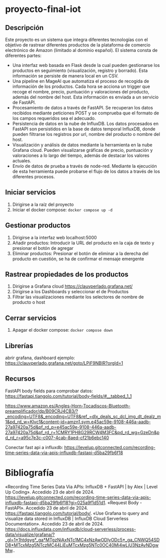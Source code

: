 # proyecto-final-iot

## Descripción
Este proyecto es un sistema que integra diferentes tecnologías con el objetivo de rastrear diferentes productos de la plataforma de comercio electrónico de Amazon (limitado al dominio español). El sistema consta de diferentes partes:
- Una interfaz web basada en Flask desde la cual pueden gestionarse los productos en seguimiento (visualización, registro y borrado). Esta información se persiste de manera local en un CSV.
- Una pipeline en MageAI que automatiza el proceso de recogida de información de los productos. Cada hora se acciona un trigger que recoge el nombre, precio, puntuación y valoraciones del producto, además del nombre del host. Esta información es enviada a un servicio de FastAPI.
- Procesamiento de datos a través de FastAPI. Se recuperan los datos recibidos mediante peticiones POST y se comprueba que el formato de los campos requeridos sea el adecuado.
- Persistencia de datos en la nube de InfluxDB. Los datos procesados en FastAPI son persistidos en la base de datos temporal InfluxDB, donde pueden filtrarse los registros por url, nombre del producto o nombre del host.
- Visualización y análisis de datos mediante la herramienta en la nube Grafana cloud. Pueden visualizarse gráficas de precio, puntuación y valoraciones a lo largo del tiempo, además de destacar los valores actuales.
- Envío de datos de prueba a través de node-red. Mediante la ejecución de esta herramienta puede probarse el flujo de los datos a través de los diferentes procesos.

## Iniciar servicios
1. Dirigirse a la raíz del proyecto
2. Iniciar el docker compose: ```docker compose up -d```

## Gestionar productos
1. Dirigirse a la interfaz web localhost:5000
2. Añadir productos: Introducir la URL del producto en la caja de texto y presionar el botón de agregar
3. Eliminar productos: Presionar el botón de eliminar a la derecha del producto en cuestión, se ha de confirmar el mensaje emergente

## Rastrear propiedades de los productos
1. Dirigirse a Grafana cloud https://clauvperlado.grafana.net/
2. Dirigirse a los Dashboards y seleccionar el de Productos
3. Filtrar las visualizaciones mediante los selectores de nombre de producto o host

## Cerrar servicios
1. Apagar el docker compose: ```docker compose down```

## Librerías
abrir grafana, dashboard ejemplo: https://clauvperlado.grafana.net/goto/LPiF9NBIR?orgId=1

## Recursos
FastAPI body fields para comprobar datos:
https://fastapi.tiangolo.com/tutorial/body-fields/#__tabbed_1_1

https://www.amazon.es/Angles-Horn-Tocadiscos-Bluetooth-preamplificador/dp/B09CRJ4CB3/?_encoding=UTF8&_encoding=UTF8&ref_=dlx_deals_sc_dcl_img_dt_dealz_m1&pd_rd_w=Klvc1&content-id=amzn1.sym.e45ac59e-9108-446a-aadb-27a97420a75d&pf_rd_p=e45ac59e-9108-446a-aadb-27a97420a75d&pf_rd_r=1CMRY1PH8G29RCW4M3FC&pd_rd_wg=GzeDn&pd_rd_r=a95c7e3c-c007-4cab-8aed-cf21b6ebc140

Conectar fast api a influxdb:
https://levelup.gitconnected.com/recording-time-series-data-via-apis-influxdb-fastapi-d5ba29fb6f18

# Bibliografía
«Recording Time Series Data Via APIs: InfluxDB + FastAPI | by Alex | Level Up Coding». Accedido 23 de abril de 2024. https://levelup.gitconnected.com/recording-time-series-data-via-apis-influxdb-fastapi-d5ba29fb6f18?gi=025a9f1d51d1.
«Request Body - FastAPI». Accedido 23 de abril de 2024. https://fastapi.tiangolo.com/tutorial/body/.
«Use Grafana to query and visualize data stored in InfluxDB | InfluxDB Cloud Serverless Documentation». Accedido 23 de abril de 2024. https://docs.influxdata.com/influxdb/cloud-serverless/process-data/visualize/grafana/?_gl=1*1htdgyg*_ga*MTgzNjAxNTc1MC4xNzAwODIyODc5*_ga_CNWQ54SDD8*MTcxMzg5NTczMC44LjEuMTcxMzg5NTc0OC40Mi4wLjU3NzAyNDgwMw..
